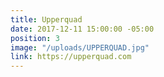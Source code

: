 ```yaml
---
title: Upperquad
date: 2017-12-11 15:00:00 -05:00
position: 3
image: "/uploads/UPPERQUAD.jpg"
link: https://upperquad.com
---
```


